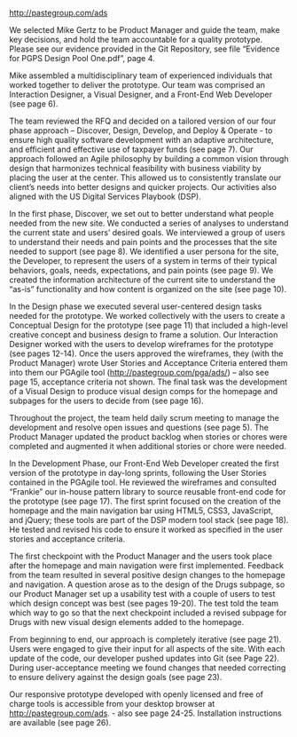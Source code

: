 http://pastegroup.com/ads  

We selected Mike Gertz to be Product Manager and guide the team, make key decisions, and hold the team accountable for a  quality prototype. Please see our evidence provided in the Git Repository, see file “Evidence for PGPS Design Pool One.pdf”, page 4.

Mike assembled a multidisciplinary team of experienced individuals that worked together to deliver the prototype. Our team was comprised an Interaction Designer, a Visual Designer, and a Front-End Web Developer (see page 6).

The team reviewed the RFQ and decided on a tailored version of our four phase approach – Discover, Design, Develop, and Deploy & Operate - to ensure high quality software development with an adaptive architecture, and efficient and effective use of taxpayer funds (see page 7). Our approach followed an Agile philosophy by building a common vision through design that harmonizes technical feasibility with business viability by placing the user at the center. This allowed us to consistently translate our client’s needs into better designs and quicker projects. Our activities also aligned with the US Digital Services Playbook (DSP).

In the first phase, Discover, we set out to better understand what people needed from the new site.  We conducted a series of analyses to understand the current state and users’ desired goals. We interviewed a group of users to understand their needs and pain points and the processes that the site needed to support (see page 8).  We identified a user persona for the site, the Developer, to represent the users of a system in terms of their typical behaviors, goals, needs, expectations, and pain points (see page 9).  We created the information architecture of the current site to understand the “as-is” functionality and how content is organized on the site (see page 10).  

In the Design phase we executed several user-centered design tasks needed for the prototype.  We worked collectively with the users to create a Conceptual Design for the prototype (see page 11) that included a high-level creative concept and business design to frame a solution.  Our Interaction Designer worked with the users to develop wireframes for the prototype (see pages 12-14). Once the users approved the wireframes, they (with the Product Manager) wrote User Stories and Acceptance Criteria entered them into them our PGAgile tool (http://pastegroup.com/pga/ads/) – also see page 15, acceptance criteria not shown. The final task was the development of a Visual Design to produce visual design comps for the homepage and subpages for the users to decide from (see page 16).

Throughout the project, the team held daily scrum meeting to manage the development and resolve open issues and questions (see page 5). The Product Manager updated the product backlog when stories or chores were completed and augmented it when additional stories or chore were needed.

In the Development Phase, our Front-End Web Developer created the first version of the prototype in day-long sprints, following the User Stories contained in the PGAgile tool. He reviewed the wireframes and consulted “Frankie” our in-house pattern library to source reusable front-end code for the prototype (see page 17). The first sprint focused on the creation of the homepage and the main navigation bar using HTML5, CSS3, JavaScript, and jQuery; these tools are part of the DSP modern tool stack (see page 18). He tested and revised his code to ensure it worked as specified in the user stories and acceptance criteria.

The first checkpoint with the Product Manager and the users took place after the homepage and main navigation were first implemented. Feedback from the team resulted in several positive design changes to the homepage and navigation. A question arose as to the design of the Drugs subpage, so our Product Manager set up a usability test with a couple of users to test which design concept was best (see pages 19-20). The test told the team which way to go so that the next checkpoint included a revised subpage for Drugs with new visual design elements added to the homepage. 

From beginning to end, our approach is completely iterative (see page 21).  Users were engaged to give their input for all aspects of the site. With each update of the code, our developer pushed updates into Git (see Page 22).  During user-acceptance meeting we found changes that needed correcting to ensure delivery against the design goals (see page 23). 

Our responsive prototype developed with openly licensed and free of charge tools is accessible from your desktop browser at http://pastegroup.com/ads. - also see page 24-25. Installation instructions are available (see page 26).
